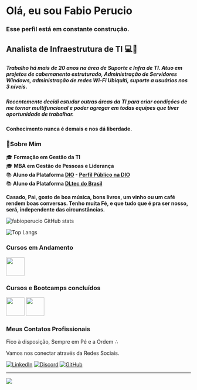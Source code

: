 # Olá, eu sou Fabio Perucio

### Esse perfil está em constante construção.

## Analista de Infraestrutura de TI 💻🛜

###

##### Trabalho há mais de 20 anos na área de Suporte e Infra de TI. Atuo em projetos de cabemanento estruturado, Administração de Servidores Windows, administração de redes Wi-Fi Ubiquiti, suporte a usuários nos 3 níveis.
##### Recentemente decidi estudar outras áreas da TI para criar condições de me tornar multifuncional e poder agregar em todas equipes que tiver oportunidade de trabalhar. 
#### Conhecimento nunca é demais e nos dá liberdade.

### 🔎**Sobre Mim**

🎓 **Formação em Gestão da TI**  
🎓 **MBA em Gestão de Pessoas e Liderança**  
📚 **Aluno da Plataforma [DIO](http://dio.me) - [Perfil Público na DIO](https://www.dio.me/users/fabioperucio)**  
📚 **Aluno da Plataforma [DLtec do Brasil](www.dltec.com.br)**  

**Casado, Pai, gosto de boa música, bons livros, um vinho ou um café rendem boas conversas. Tenho muita Fé, e que tudo que é pra ser nosso, será, independente das circunstâncias.**

![fabioperucio GitHub stats](https://github-readme-stats.vercel.app/api?username=fabioperucio&show_icons=true&theme=radical) 

![Top Langs](https://github-readme-stats.vercel.app/api/top-langs/?username=fabioperucio&langs_count=8&theme=dracula)


<!--### Algumas das minhas habilidades profissionais - em construção 🚧

 ![Windows](https://img.shields.io/badge/Windows-017AD7?logo=windows&logoColor=white&style=for-the-badge)  ![Linux](https://img.shields.io/badge/Linux-E34F26?logo=linux&logoColor=black&style=for-the-badge
)-->

### Cursos em Andamento


[<img src="https://assets.dio.me/N3ET28fsUKPyJZb6mh6vdqhVziWjbk3xPNlE_velBWs/f:webp/h:120/q:80/L3RyYWNrcy85NzIyOTdkYy00MzU3LTRhZjQtYWJlYS04OWEzODg1M2E5NDkucG5n" height="50"></a>](https://web.dio.me/track/b9eb6374-fbd0-4a21-8747-9f25e8371f03)

### Cursos e Bootcamps concluídos


[<img src="https://assets.dio.me/vKS7Q5G0wquZ8uE6GlzHCIP3mgAOcl-1TZg4zvTvgho/f:webp/h:120/q:80/L3RyYWNrcy80YzRjNzc2MC1hY2YwLTQ5MjctOTdhMS01ZjQ3ZWFlMDExYWQucG5n" height="50"></a>](https://web.dio.me/track/santander-linux-para-iniciantes) [<img src="https://assets.dio.me/1NkLJXos8kOI3HcFX6Ya29zHtEnXjFkpiSHleUrEvX8/f:webp/h:120/q:80/L3RyYWNrcy82MDY4MjNjMi04YTczLTQ2NTUtOTQ3ZC1kNDFiOTkxYmFmMTIucG5n" height="50"></a>](https://web.dio.me/track/linux-experience)


### Meus Contatos Profissionais

Fico à disposição, Sempre em Pé e a Ordem ∴  

Vamos nos conectar através da Redes Sociais.

[![LinkedIn](https://img.shields.io/badge/LinkedIn-0077B5?style=for-the-badge&logo=linkedin&logoColor=white)](https://www.linkedin.com/in/fabioperucio/) [![Discord](https://img.shields.io/badge/Discord-7289DA?style=for-the-badge&logo=discord&logoColor=white)](https://discord.com/channels/@fabioperucio/) [![GitHub](https://img.shields.io/badge/GitHub-100000?style=for-the-badge&logo=github&logoColor=white)](https://github.com/fabioperucio)


____________________________________________________________________________

![](https://komarev.com/ghpvc/?username=fabioperucio&color=orange)


